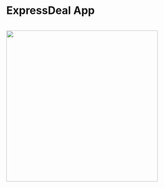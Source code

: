 # ExpressDeal App
<br>

<!-- ![app-demo](https://i.imgur.com/78UNw6x.gif) -->
<img src="https://i.imgur.com/78UNw6x.gif" height="400">
